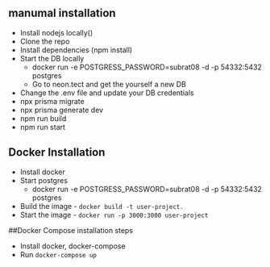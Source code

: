 ## manumal installation
 - Install nodejs locally()
 - Clone the repo
 - Install dependencies (npm install)
 - Start the DB locally 
    - docker run -e POSTGRESS_PASSWORD=subrat08 -d -p 54332:5432 postgres
    - Go to neon.tect and get the yourself a new DB
 - Change the .env file and update your DB credentials
 - npx prisma migrate
 - npx prisma generate dev
 - npm run build
 - npm run start

## Docker Installation
 - Install docker
 - Start postgres
    - docker run -e POSTGRESS_PASSWORD=subrat08 -d -p 54332:5432 postgres
 - Build the image - `docker build -t user-project.`
 - Start the image - `docker run -p 3000:3000 user-project` 

##Docker Compose installation steps
 - Install docker, docker-compose
 - Run `docker-compose up`